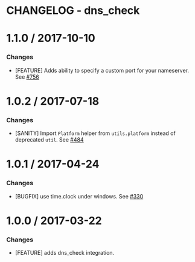 # CHANGELOG - dns_check

1.1.0 / 2017-10-10
==================

### Changes

* [FEATURE] Adds ability to specify a custom port for your nameserver. See [#756][]

1.0.2 / 2017-07-18
==================

### Changes

* [SANITY] Import `Platform` helper from `utils.platform` instead of deprecated `util`. See [#484][]

1.0.1 / 2017-04-24
==================

### Changes

* [BUGFIX] use time.clock under windows. See [#330][]

1.0.0 / 2017-03-22
==================

### Changes

* [FEATURE] adds dns_check integration.

<!--- The following link definition list is generated by PimpMyChangelog --->
[#330]: https://github.com/DataDog/integrations-core/issues/330
[#484]: https://github.com/DataDog/integrations-core/issues/484
[#756]: https://github.com/DataDog/integrations-core/issues/756
